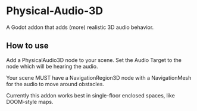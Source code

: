 # Physical-Audio-3D
A Godot addon that adds (more) realistic 3D audio behavior.

## How to use
Add a PhysicalAudio3D node to your scene. Set the Audio Target to the node which will be hearing the audio.

Your scene MUST have a NavigationRegion3D node with a NavigationMesh for the audio to move around obstacles.

Currently this addon works best in single-floor enclosed spaces, like DOOM-style maps.

